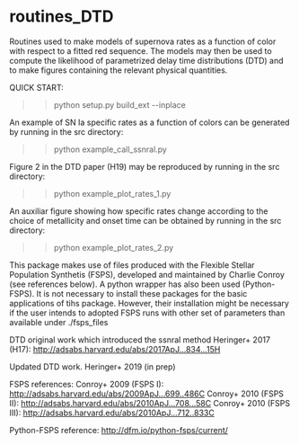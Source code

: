 # routines_DTD
Routines used to make models of supernova rates as a function of
color with respect to a fitted red sequence. The models may then
be used to compute the likelihood of parametrized delay time
distributions (DTD) and to make figures containing the relevant
physical quantities.

QUICK START:
>>python setup.py build_ext --inplace

An example of SN Ia specific rates as a function of colors
can be generated by running in the src directory:
>>python example_call_ssnral.py

Figure 2 in the DTD paper (H19) may be reproduced by running
in the src directory:
>>python example_plot_rates_1.py

An auxiliar figure showing how specific rates change
according to the choice of metallicity and onset time
can be obtained by running in the src directory:
>>python example_plot_rates_2.py

This package makes use of files produced with the
Flexible Stellar Population Synthetis (FSPS), developed
and maintained by Charlie Conroy (see references below).
A python wrapper has also been used (Python-FSPS).
It is not necessary to install these packages for the
basic applications of tihs package. However, their
installation might be necessary if the user intends
to adopted FSPS runs with other set of parameters
than available under ./fsps_files 


DTD original work which introduced the ssnral method
Heringer+ 2017 (H17):
http://adsabs.harvard.edu/abs/2017ApJ...834...15H

Updated DTD work. 
Heringer+ 2019 (in prep)

FSPS references:
Conroy+ 2009 (FSPS I):
http://adsabs.harvard.edu/abs/2009ApJ...699..486C
Conroy+ 2010 (FSPS II):
http://adsabs.harvard.edu/abs/2010ApJ...708...58C
Conroy+ 2010 (FSPS III):
http://adsabs.harvard.edu/abs/2010ApJ...712..833C

Python-FSPS reference:
http://dfm.io/python-fsps/current/
